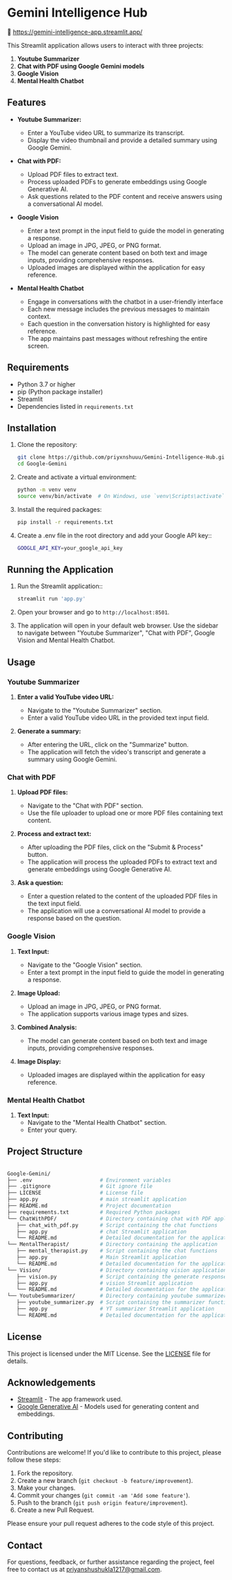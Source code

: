 # Gemini Intelligence Hub
🔗 https://gemini-intelligence-app.streamlit.app/

This Streamlit application allows users to interact with three projects:

1. **Youtube Summarizer**
2. **Chat with PDF using Google Gemini models**
3. **Google Vision**
4. **Mental Health Chatbot**

## Features

- **Youtube Summarizer:**
  - Enter a YouTube video URL to summarize its transcript.
  - Display the video thumbnail and provide a detailed summary using Google Gemini.

- **Chat with PDF:**
  - Upload PDF files to extract text.
  - Process uploaded PDFs to generate embeddings using Google Generative AI.
  - Ask questions related to the PDF content and receive answers using a conversational AI model.

- **Google Vision**
  - Enter a text prompt in the input field to guide the model in generating a response.
  - Upload an image in JPG, JPEG, or PNG format.
  - The model can generate content based on both text and image inputs, providing comprehensive responses.
  - Uploaded images are displayed within the application for easy reference.

- **Mental Health Chatbot**
  - Engage in conversations with the chatbot in a user-friendly interface
  - Each new message includes the previous messages to maintain context.
  - Each question in the conversation history is highlighted for easy reference.
  - The app maintains past messages without refreshing the entire screen.


## Requirements

- Python 3.7 or higher
- pip (Python package installer)
- Streamlit
- Dependencies listed in `requirements.txt`

## Installation

1. Clone the repository:
   ```bash
   git clone https://github.com/priyxnshuuu/Gemini-Intelligence-Hub.git
   cd Google-Gemini

2. Create and activate a virtual environment:
   ```bash
   python -m venv venv
   source venv/bin/activate  # On Windows, use `venv\Scripts\activate`

3. Install the required packages:
   ```bash
   pip install -r requirements.txt

4. Create a .env file in the root directory and add your Google API key::
   ```bash
   GOOGLE_API_KEY=your_google_api_key

## Running the Application

1. Run the Streamlit application::
   ```bash
   streamlit run 'app.py'

2. Open your browser and go to `http://localhost:8501`.

3. The application will open in your default web browser. Use the sidebar to navigate between "Youtube Summarizer", "Chat with PDF", Google Vision and Mental Health Chatbot.

## Usage

### Youtube Summarizer

1. **Enter a valid YouTube video URL:**
   - Navigate to the "Youtube Summarizer" section.
   - Enter a valid YouTube video URL in the provided text input field.

2. **Generate a summary:**
   - After entering the URL, click on the "Summarize" button.
   - The application will fetch the video's transcript and generate a summary using Google Gemini.

### Chat with PDF

1. **Upload PDF files:**
   - Navigate to the "Chat with PDF" section.
   - Use the file uploader to upload one or more PDF files containing text content.

2. **Process and extract text:**
   - After uploading the PDF files, click on the "Submit & Process" button.
   - The application will process the uploaded PDFs to extract text and generate embeddings using Google Generative AI.

3. **Ask a question:**
   - Enter a question related to the content of the uploaded PDF files in the text input field.
   - The application will use a conversational AI model to provide a response based on the question.

### Google Vision

1. **Text Input:**
   - Navigate to the "Google Vision" section.
   - Enter a text prompt in the input field to guide the model in generating a response.

2. **Image Upload:**
   - Upload an image in JPG, JPEG, or PNG format.
   - The application supports various image types and sizes.

3. **Combined Analysis:**
   - The model can generate content based on both text and image inputs, providing comprehensive responses.

4. **Image Display:**
   - Uploaded images are displayed within the application for easy reference.

###  Mental Health Chatbot

1. **Text Input:**
   - Navigate to the "Mental Health Chatbot" section.
   - Enter your query.


## Project Structure

   ```bash

   Google-Gemini/
   ├── .env                      # Environment variables
   ├── .gitignore                # Git ignore file
   ├── LICENSE                   # License file
   ├── app.py                    # main streamlit application
   ├── README.md                 # Project documentation
   ├── requirements.txt          # Required Python packages
   └── ChatWithPDF/              # Directory containing chat with PDF application
      ├── chat_with_pdf.py       # Script containing the chat functions
      ├── app.py                 # chat Streamlit application
      └── README.md              # Detailed documentation for the application
   └── MentalTherapist/          # Directory containing the application
      ├── mental_therapist.py    # Script containing the chat functions
      ├── app.py                 # Main Streamlit application
      └── README.md              # Detailed documentation for the application
   └── Vision/                   # Directory containing vision application
      ├── vision.py              # Script containing the generate response functions
      ├── app.py                 # vision Streamlit application
      └── README.md              # Detailed documentation for the application
   └── YoutubeSummarizer/        # Directory containing youtube summarizer application
      ├── youtube_summarizer.py  # Script containing the summarizer functions
      ├── app.py                 # YT summarizer Streamlit application
      └── README.md              # Detailed documentation for the application
```
## License

This project is licensed under the MIT License. See the [LICENSE](LICENSE) file for details.

## Acknowledgements

- [Streamlit](https://streamlit.io/) - The app framework used.
- [Google Generative AI](https://ai.google/discover/generativeai/) - Models used for generating content and embeddings.

## Contributing

Contributions are welcome! If you'd like to contribute to this project, please follow these steps:

1. Fork the repository.
2. Create a new branch (`git checkout -b feature/improvement`).
3. Make your changes.
4. Commit your changes (`git commit -am 'Add some feature'`).
5. Push to the branch (`git push origin feature/improvement`).
6. Create a new Pull Request.

Please ensure your pull request adheres to the code style of this project.

## Contact

For questions, feedback, or further assistance regarding the project, feel free to contact us at [priyanshushukla1217@gmail.com](mailto:priyanshushukla1217@gmail.com).
